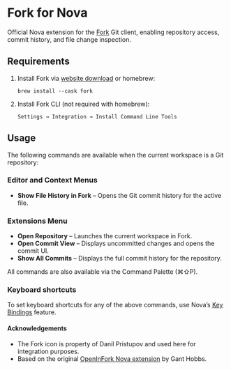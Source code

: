 # Fork for Nova

Official Nova extension for the [Fork](https://fork.dev) Git client, enabling
repository access, commit history, and file change inspection.

## Requirements

1. Install Fork via [website download](https://fork.dev) or homebrew:

   `brew install --cask fork`

2. Install Fork CLI (not required with homebrew):

   `Settings → Integration → Install Command Line Tools`

## Usage

The following commands are available when the current workspace is a Git repository:

### Editor and Context Menus

- **Show File History in Fork** – Opens the Git commit history for the active file.

### Extensions Menu

- **Open Repository** – Launches the current workspace in Fork.
- **Open Commit View** – Displays uncommitted changes and opens the commit UI.
- **Show All Commits** – Displays the full commit history for the repository.

All commands are also available via the Command Palette (⌘⇧P).

### Keyboard shortcuts

To set keyboard shortcuts for any of the above commands, use Nova’s [Key Bindings](https://help.panic.com/nova/preferences/#key-bindings) feature.

#### Acknowledgements

- The Fork icon is property of Danil Pristupov and used here for integration purposes.
- Based on the original [OpenInFork Nova extension](https://github.com/gwhobbs/OpenInFork.novaextension)
  by Gant Hobbs.

